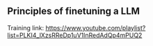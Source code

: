 ## Principles of finetuning a LLM

Training link: https://www.youtube.com/playlist?list=PLKI4_lXzsRReDp1uV1lnRedAdQp4mPUQ2 

